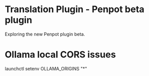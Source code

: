 # Translation Plugin - Penpot beta plugin
Exploring the new Penpot plugin beta. 

# Ollama local CORS issues
launchctl setenv OLLAMA_ORIGINS "*"


